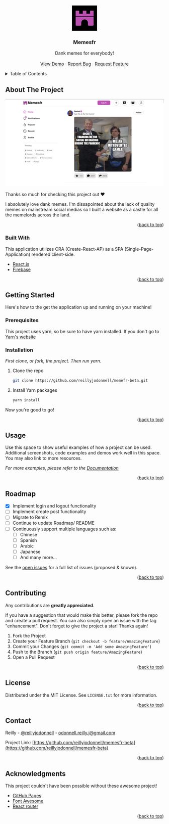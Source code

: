 <div id="top"></div>

<!-- 
  TODO: Add these
[![Contributors][contributors-shield]][contributors-url]
[![Forks][forks-shield]][forks-url]
[![Stargazers][stars-shield]][stars-url]
[![Issues][issues-shield]][issues-url]
[![MIT License][license-shield]][license-url]
[![LinkedIn][linkedin-shield]][linkedin-url]

 -->

<!-- PROJECT LOGO -->
<br />
<div align="center">
  <a href="https://github.com/reillyjodonnell/memesfr-beta">
    <img src="src/Assets/Memesfr.png" alt="Logo" width="80" height="80">
  </a>

  <h3 align="center">Memesfr</h3>

  <p align="center">
    Dank memes for everybody!
    <br />
    <br />
    <a href="https://beta.memesfr.com">View Demo</a>
    ·
    <a href="https://github.com/reillyjodonnell/memesfr-beta/issues">Report Bug</a>
    ·
    <a href="https://github.com/reillyjodonnell/memesfr-beta/issues">Request Feature</a>
  </p>
</div>



<!-- TABLE OF CONTENTS -->
<details>
  <summary>Table of Contents</summary>
  <ol>
    <li>
      <a href="#about-the-project">About The Project</a>
      <ul>
        <li><a href="#built-with">Built With</a></li>
      </ul>
    </li>
    <li>
      <a href="#getting-started">Getting Started</a>
      <ul>
        <li><a href="#prerequisites">Prerequisites</a></li>
        <li><a href="#installation">Installation</a></li>
      </ul>
    </li>
    <li><a href="#usage">Usage</a></li>
    <li><a href="#roadmap">Roadmap</a></li>
    <li><a href="#contributing">Contributing</a></li>
    <li><a href="#license">License</a></li>
    <li><a href="#contact">Contact</a></li>
    <li><a href="#acknowledgments">Acknowledgments</a></li>
  </ol>
</details>



<!-- ABOUT THE PROJECT -->
## About The Project

[![Memesfr Screen Shot][product-screenshot]](https://beta.memesfr.com)

Thanks so much for checking this project out ❤️

I absolutely love dank memes. I'm dissapointed about the lack of quality memes on mainstream social medias so I built a website as a castle for all the memelords across the land.

<p align="right">(<a href="#top">back to top</a>)</p>



### Built With

This application utilizes CRA (Create-React-AP) as a SPA (Single-Page-Application) rendered client-side.

* [React.js](https://reactjs.org/)
* [Firebase](https://firebase.google.com/)

<p align="right">(<a href="#top">back to top</a>)</p>



<!-- GETTING STARTED -->
## Getting Started

Here's how to the get the application up and running on your machine!

### Prerequisites

This project uses yarn, so be sure to have yarn installed. If you don't go to [Yarn's website](https://yarnpkg.com/)

### Installation

_First clone, or fork, the project. Then run yarn._

1. Clone the repo
   ```sh
   git clone https://github.com/reillyjodonnell/memefr-beta.git
   ```
3. Install Yarn packages
   ```sh
   yarn install
   ```
Now you're good to go! 

<p align="right">(<a href="#top">back to top</a>)</p>



<!-- USAGE EXAMPLES -->
## Usage

Use this space to show useful examples of how a project can be used. Additional screenshots, code examples and demos work well in this space. You may also link to more resources.

_For more examples, please refer to the [Documentation](https://example.com)_

<p align="right">(<a href="#top">back to top</a>)</p>



<!-- ROADMAP -->
## Roadmap

- [x] Implement login and logout functionality
- [ ] Implement create post functionality
- [ ] Migrate to Remix
- [ ] Continue to update Roadmap/ README
- [ ] Continuously support multiple languages such as:
    - [ ] Chinese
    - [ ] Spanish
    - [ ] Arabic
    - [ ] Japanese
    - [ ] And many more...

See the [open issues](https://github.com/reillyjodonnell/memesfr-beta/issues) for a full list of issues (proposed & known).

<p align="right">(<a href="#top">back to top</a>)</p>



<!-- CONTRIBUTING -->
## Contributing

Any contributions are **greatly appreciated**.

If you have a suggestion that would make this better, please fork the repo and create a pull request. You can also simply open an issue with the tag "enhancement".
Don't forget to give the project a star! Thanks again!

1. Fork the Project
2. Create your Feature Branch (`git checkout -b feature/AmazingFeature`)
3. Commit your Changes (`git commit -m 'Add some AmazingFeature'`)
4. Push to the Branch (`git push origin feature/AmazingFeature`)
5. Open a Pull Request

<p align="right">(<a href="#top">back to top</a>)</p>



<!-- LICENSE -->
## License

Distributed under the MIT License. See `LICENSE.txt` for more information.

<p align="right">(<a href="#top">back to top</a>)</p>



<!-- CONTACT -->
## Contact

Reilly - [@reillyjodonnell](https://twitter.com/reillyjodonnell) - odonnell.reilly.j@gmail.com

Project Link: [https://github.com/reillyjodonnell/memesfr-beta](https://github.com/reillyjodonnell/memesfr-beta)

<p align="right">(<a href="#top">back to top</a>)</p>



<!-- ACKNOWLEDGMENTS -->
## Acknowledgments

This project couldn't have been possible without these awesome project!
* [GitHub Pages](https://pages.github.com)
* [Font Awesome](https://fontawesome.com)
* [React router](https://ReactRouter.com)

<p align="right">(<a href="#top">back to top</a>)</p>



<!-- MARKDOWN LINKS & IMAGES -->
<!-- https://www.markdownguide.org/basic-syntax/#reference-style-links -->
[contributors-shield]: https://img.shields.io/github/contributors/othneildrew/Best-README-Template.svg?style=for-the-badge
[contributors-url]: https://github.com/reillyjodonnell/memesfr-beta/graphs/contributors
[forks-shield]: https://img.shields.io/github/forks/reill/Best-README-Template.svg?style=for-the-badge
[forks-url]: https://github.com/reillyjodonnell/memesfr-beta/network/members
[stars-shield]: https://img.shields.io/github/stars/othneildrew/Best-README-Template.svg?style=for-the-badge
[stars-url]: https://github.com/reillyjodonnell/memesfr-beta/stargazers
[issues-shield]: https://img.shields.io/github/issues/othneildrew/Best-README-Template.svg?style=for-the-badge
[issues-url]: https://github.com/reillyjodonnell/memesfr-beta/issues
[license-shield]: https://img.shields.io/github/license/othneildrew/Best-README-Template.svg?style=for-the-badge
[license-url]: https://github.com/reillyjodonnell/memesfr-beta/blob/master/LICENSE.txt
[linkedin-shield]: https://img.shields.io/badge/-LinkedIn-black.svg?style=for-the-badge&logo=linkedin&colorB=555
[linkedin-url]: https://linkedin.com/in/reillyjodonnell
[product-screenshot]: src/Assets/Memesfr-desktop.png
